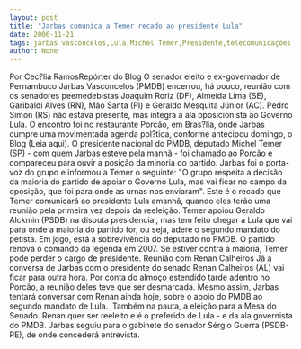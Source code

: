 ```yaml
---
layout: post
title: "Jarbas comunica a Temer recado ao presidente Lula"
date: 2006-11-21
tags: jarbas vasconcelos,Lula,Michel Temer,Presidente,telecomunicações
author: None
---
```


Por Cec?lia RamosRepórter do Blog
O senador eleito e ex-governador de Pernambuco Jarbas Vasconcelos (PMDB) encerrou, há pouco, reunião com os senadores peemedebistas Joaquim Roriz (DF), Almeida Lima (SE), Garibaldi Alves (RN), Mão Santa (PI) e Geraldo Mesquita Júnior (AC). Pedro Simon (RS) não estava presente, mas integra a ala oposicionista ao Governo Lula. 
O encontro foi no restaurante Porcão, em Bras?lia, onde Jarbas cumpre uma movimentada agenda pol?tica, conforme antecipou domingo, o Blog (Leia aqui). O presidente nacional do PMDB, deputado Michel Temer (SP) - com quem Jarbas esteve pela manhã - foi chamado ao Porcão e compareceu para ouvir a posição da minoria do partido. 
Jarbas foi o porta-voz do grupo e informou a Temer o seguinte:
\"O grupo respeita a decisão da maioria do partido de apoiar o Governo Lula, mas vai ficar no campo da oposição, que foi para onde as urnas nos enviaram\".
Este é o recado que Temer comunicará ao presidente Lula amanhã, quando eles terão uma reunião pela primeira vez depois da reeleição. 
Temer&nbsp;apoiou Geraldo Alckmin (PSDB) na disputa presidencial, mas tem feito chegar a Lula que vai para onde a maioria do partido for, ou seja, adere o segundo mandato do petista. 
Em jogo, está a sobrevivência do deputado&nbsp;no PMDB. O partido renova o comando da legenda em 2007. Se estiver contra a maioria, Temer pode perder o cargo de presidente.
Reunião com Renan Calheiros
Já a conversa de Jarbas com o presidente do senado Renan Calheiros (AL) vai ficar para outra hora. Por conta do almoço estendido tarde adentro&nbsp;no Porcão, a reunião deles teve que ser desmarcada. 
Mesmo assim, Jarbas tentará conversar com&nbsp;Renan ainda hoje,&nbsp;sobre&nbsp;o apoio&nbsp;do&nbsp;PMDB ao segundo mandato de Lula.&nbsp;
Também na pauta,&nbsp;a eleição para a Mesa do Senado. Renan quer ser reeleito e é o preferido de Lula - e da ala governista do PMDB.
Jarbas seguiu para o gabinete do senador Sérgio Guerra (PSDB-PE), de onde concederá entrevista. 